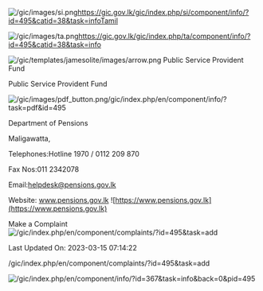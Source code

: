 <!-- Source: https://gic.gov.lk/gic/index.php/en/component/info/?id=495&catid=38&task=info -->

![/gic/images/si.png](/gic/images/si.png)https://gic.gov.lk/gic/index.php/si/component/info/?id=495&catid=38&task=infoTamil

![/gic/images/ta.png](/gic/images/ta.png)https://gic.gov.lk/gic/index.php/ta/component/info/?id=495&catid=38&task=info

![/gic/templates/jamesolite/images/arrow.png](/gic/templates/jamesolite/images/arrow.png) Public Service Provident Fund

Public Service Provident Fund

![/gic/images/pdf_button.png](/gic/images/pdf_button.png)/gic/index.php/en/component/info/?task=pdf&id=495

Department of Pensions

Maligawatta,

Telephones:Hotline 1970 / 0112 209 870

Fax Nos:011 2342078

Email:helpdesk@pensions.gov.lk

Website: www.pensions.gov.lk ![https://www.pensions.gov.lk](https://www.pensions.gov.lk)

Make a Complaint ![/gic/index.php/en/component/complaints/?id=495&task=add](/gic/index.php/en/component/complaints/?id=495&task=add)

Last Updated On: 2023-03-15 07:14:22

/gic/index.php/en/component/complaints/?id=495&task=add

![/gic/index.php/en/component/info/?id=367&task=info&back=0&pid=495](/gic/index.php/en/component/info/?id=367&task=info&back=0&pid=495)